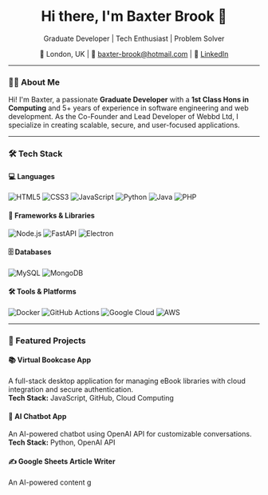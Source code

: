 <h1 align="center">Hi there, I'm Baxter Brook 👋</h1>

<p align="center">
  Graduate Developer | Tech Enthusiast | Problem Solver  
</p>

<p align="center">
  📍 London, UK | 📧 <a href="mailto:baxter-brook@hotmail.com">baxter-brook@hotmail.com</a> | 🔗 <a href="https://www.linkedin.com/in/baxter-brook">LinkedIn</a>
</p>

---

### 👨‍💻 About Me  

Hi! I'm Baxter, a passionate **Graduate Developer** with a **1st Class Hons in Computing** and 5+ years of experience in software engineering and web development. As the Co-Founder and Lead Developer of Webbd Ltd, I specialize in creating scalable, secure, and user-focused applications.  

---

### 🛠️ Tech Stack  

#### 💻 Languages  
![HTML5](https://img.shields.io/badge/HTML5-%23E34F26.svg?style=flat&logo=html5&logoColor=white)
![CSS3](https://img.shields.io/badge/CSS3-%231572B6.svg?style=flat&logo=css3&logoColor=white)
![JavaScript](https://img.shields.io/badge/JavaScript-%23F7DF1E.svg?style=flat&logo=javascript&logoColor=black)
![Python](https://img.shields.io/badge/Python-%233776AB.svg?style=flat&logo=python&logoColor=white)
![Java](https://img.shields.io/badge/Java-%23ED8B00.svg?style=flat&logo=java&logoColor=white)
![PHP](https://img.shields.io/badge/PHP-%23777BB4.svg?style=flat&logo=php&logoColor=white)

#### 🚀 Frameworks & Libraries  
![Node.js](https://img.shields.io/badge/Node.js-%23339933.svg?style=flat&logo=node.js&logoColor=white)
![FastAPI](https://img.shields.io/badge/FastAPI-%23009788.svg?style=flat&logo=fastapi&logoColor=white)
![Electron](https://img.shields.io/badge/Electron-%2347848F.svg?style=flat&logo=electron&logoColor=white)

#### 🗄️ Databases  
![MySQL](https://img.shields.io/badge/MySQL-%234479A1.svg?style=flat&logo=mysql&logoColor=white)
![MongoDB](https://img.shields.io/badge/MongoDB-%2347A248.svg?style=flat&logo=mongodb&logoColor=white)

#### 🛠️ Tools & Platforms  
![Docker](https://img.shields.io/badge/Docker-%232496ED.svg?style=flat&logo=docker&logoColor=white)
![GitHub Actions](https://img.shields.io/badge/GitHub_Actions-%232671E5.svg?style=flat&logo=githubactions&logoColor=white)
![Google Cloud](https://img.shields.io/badge/Google_Cloud-%234285F4.svg?style=flat&logo=googlecloud&logoColor=white)
![AWS](https://img.shields.io/badge/AWS-%23232F3E.svg?style=flat&logo=amazonaws&logoColor=white)

---

### 🌟 Featured Projects  

#### 📚 Virtual Bookcase App  
A full-stack desktop application for managing eBook libraries with cloud integration and secure authentication.  
**Tech Stack:** JavaScript, GitHub, Cloud Computing  

#### 🤖 AI Chatbot App  
An AI-powered chatbot using OpenAI API for customizable conversations.  
**Tech Stack:** Python, OpenAI API  

#### ✍️ Google Sheets Article Writer  
An AI-powered content g

